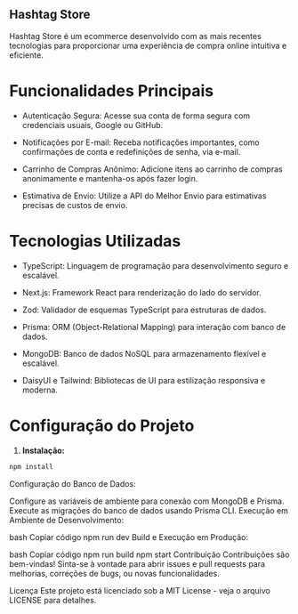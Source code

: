 ## Hashtag Store

Hashtag Store é um ecommerce desenvolvido com as mais recentes tecnologias para proporcionar uma experiência de compra online intuitiva e eficiente.

# Funcionalidades Principais

- Autenticação Segura: Acesse sua conta de forma segura com credenciais usuais, Google ou GitHub.

- Notificações por E-mail: Receba notificações importantes, como confirmações de conta e redefinições de senha, via e-mail.

- Carrinho de Compras Anônimo: Adicione itens ao carrinho de compras anonimamente e mantenha-os após fazer login.

- Estimativa de Envio: Utilize a API do Melhor Envio para estimativas precisas de custos de envio.

# Tecnologias Utilizadas

- TypeScript: Linguagem de programação para desenvolvimento seguro e escalável.

- Next.js: Framework React para renderização do lado do servidor.

- Zod: Validador de esquemas TypeScript para estruturas de dados.

- Prisma: ORM (Object-Relational Mapping) para interação com banco de dados.

- MongoDB: Banco de dados NoSQL para armazenamento flexível e escalável.

- DaisyUI e Tailwind: Bibliotecas de UI para estilização responsiva e moderna.

# Configuração do Projeto

1. **Instalação:**

```bash
npm install
```
Configuração do Banco de Dados:

Configure as variáveis de ambiente para conexão com MongoDB e Prisma.
Execute as migrações do banco de dados usando Prisma CLI.
Execução em Ambiente de Desenvolvimento:

bash
Copiar código
npm run dev
Build e Execução em Produção:

bash
Copiar código
npm run build
npm start
Contribuição
Contribuições são bem-vindas! Sinta-se à vontade para abrir issues e pull requests para melhorias, correções de bugs, ou novas funcionalidades.

Licença
Este projeto está licenciado sob a MIT License - veja o arquivo LICENSE para detalhes.